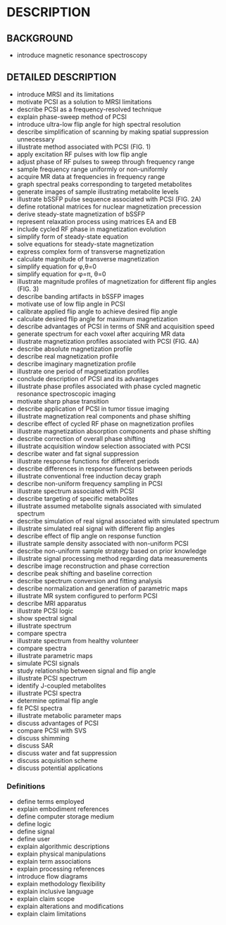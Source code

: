 # DESCRIPTION

## BACKGROUND

- introduce magnetic resonance spectroscopy

## DETAILED DESCRIPTION

- introduce MRSI and its limitations
- motivate PCSI as a solution to MRSI limitations
- describe PCSI as a frequency-resolved technique
- explain phase-sweep method of PCSI
- introduce ultra-low flip angle for high spectral resolution
- describe simplification of scanning by making spatial suppression unnecessary
- illustrate method associated with PCSI (FIG. 1)
- apply excitation RF pulses with low flip angle
- adjust phase of RF pulses to sweep through frequency range
- sample frequency range uniformly or non-uniformly
- acquire MR data at frequencies in frequency range
- graph spectral peaks corresponding to targeted metabolites
- generate images of sample illustrating metabolite levels
- illustrate bSSFP pulse sequence associated with PCSI (FIG. 2A)
- define rotational matrices for nuclear magnetization precession
- derive steady-state magnetization of bSSFP
- represent relaxation process using matrices EA and EB
- include cycled RF phase in magnetization evolution
- simplify form of steady-state equation
- solve equations for steady-state magnetization
- express complex form of transverse magnetization
- calculate magnitude of transverse magnetization
- simplify equation for φ,θ=0
- simplify equation for φ=π, θ=0
- illustrate magnitude profiles of magnetization for different flip angles (FIG. 3)
- describe banding artifacts in bSSFP images
- motivate use of low flip angle in PCSI
- calibrate applied flip angle to achieve desired flip angle
- calculate desired flip angle for maximum magnetization
- describe advantages of PCSI in terms of SNR and acquisition speed
- generate spectrum for each voxel after acquiring MR data
- illustrate magnetization profiles associated with PCSI (FIG. 4A)
- describe absolute magnetization profile
- describe real magnetization profile
- describe imaginary magnetization profile
- illustrate one period of magnetization profiles
- conclude description of PCSI and its advantages
- illustrate phase profiles associated with phase cycled magnetic resonance spectroscopic imaging
- motivate sharp phase transition
- describe application of PCSI in tumor tissue imaging
- illustrate magnetization real components and phase shifting
- describe effect of cycled RF phase on magnetization profiles
- illustrate magnetization absorption components and phase shifting
- describe correction of overall phase shifting
- illustrate acquisition window selection associated with PCSI
- describe water and fat signal suppression
- illustrate response functions for different periods
- describe differences in response functions between periods
- illustrate conventional free induction decay graph
- describe non-uniform frequency sampling in PCSI
- illustrate spectrum associated with PCSI
- describe targeting of specific metabolites
- illustrate assumed metabolite signals associated with simulated spectrum
- describe simulation of real signal associated with simulated spectrum
- illustrate simulated real signal with different flip angles
- describe effect of flip angle on response function
- illustrate sample density associated with non-uniform PCSI
- describe non-uniform sample strategy based on prior knowledge
- illustrate signal processing method regarding data measurements
- describe image reconstruction and phase correction
- describe peak shifting and baseline correction
- describe spectrum conversion and fitting analysis
- describe normalization and generation of parametric maps
- illustrate MR system configured to perform PCSI
- describe MRI apparatus
- illustrate PCSI logic
- show spectral signal
- illustrate spectrum
- compare spectra
- illustrate spectrum from healthy volunteer
- compare spectra
- illustrate parametric maps
- simulate PCSI signals
- study relationship between signal and flip angle
- illustrate PCSI spectrum
- identify J-coupled metabolites
- illustrate PCSI spectra
- determine optimal flip angle
- fit PCSI spectra
- illustrate metabolic parameter maps
- discuss advantages of PCSI
- compare PCSI with SVS
- discuss shimming
- discuss SAR
- discuss water and fat suppression
- discuss acquisition scheme
- discuss potential applications

### Definitions

- define terms employed
- explain embodiment references
- define computer storage medium
- define logic
- define signal
- define user
- explain algorithmic descriptions
- explain physical manipulations
- explain term associations
- explain processing references
- introduce flow diagrams
- explain methodology flexibility
- explain inclusive language
- explain claim scope
- explain alterations and modifications
- explain claim limitations

